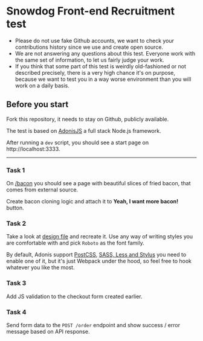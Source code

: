 # Snowdog Front-end Recruitment test

* Please do not use fake Github accounts, we want to check your contributions history since we use and create open source.
* We are not answering any questions about this test. Everyone work with the same set of information, to let us fairly judge your work.
* If you think that some part of this test is weirdly old-fashioned or not described precisely, there is a very high chance it's on purpose, because we want to test you in a way worse environment than you will work on a daily basis.

## Before you start
Fork this repository, it needs to stay on Github, publicly available.

The test is based on [AdonisJS](https://adonisjs.com/) a full stack Node.js framework.

After running a `dev` script, you should see a start page on http://localhost:3333.

---

### Task 1
On [/bacon](http://localhost:3333/bacon) you should see a page with beautiful slices of fried bacon, that comes from external source.

Create bacon cloning logic and attach it to **Yeah, I want more bacon!** button.

### Task 2
Take a look at [design file](./design.png) and recreate it. Use any way of writing styles you are comfortable with and pick `Roboto` as the font family.

By default, Adonis support [PostCSS](https://docs.adonisjs.com/guides/assets-manager#setup-postcss), [SASS, Less and Stylus](https://docs.adonisjs.com/guides/assets-manager#setup-sass-less-and-stylus) you need to enable one of it, but it's just Webpack under the hood, so feel free to hook whatever you like the most.


### Task 3
Add JS validation to the checkout form created earlier.

### Task 4
Send form data to the `POST /order` endpoint and show success / error message based on API response.
